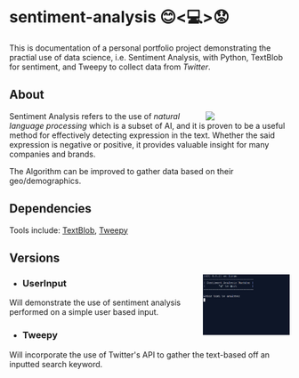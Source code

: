 # sentiment-analysis 😊<💻>😟
This is documentation of a personal portfolio project demonstrating the practial use of data science, i.e. Sentiment Analysis, with Python, TextBlob for sentiment, and Tweepy to collect data from *Twitter*. 

## About
<img align="right" src="https://www.falcon.io/wp-content/uploads/2017/06/Social-image-Sentiment-Analysis-1200x628.png" width="30%">

Sentiment Analysis refers to the use of *natural language processing* which is a subset of AI, and it is proven to be a
useful method for effectively detecting expression in the text. Whether the said expression is negative or positive, it provides valuable insight for many companies and brands. 

The Algorithm can be improved to gather data based on their geo/demographics.


## Dependencies
Tools include: 
[TextBlob](https://textblob.readthedocs.io/en/dev/),
[Tweepy](https://www.tweepy.org/)



## Versions
<img align="right" src="https://github.com/BrianRuizy/sentiment-analysis/blob/master/images/SentimentAnalysis.gif" width="31%">
</img>

* ### UserInput 
Will demonstrate the use of sentiment analysis performed on a simple user based input. 


* ### Tweepy
Will incorporate the use of Twitter's API to gather the text-based off an inputted search keyword.

